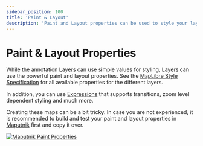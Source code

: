 ```yaml
---
sidebar_position: 100
title: 'Paint & Layout'
description: 'Paint and Layout properties can be used to style your layers and change their behaviors.'
---
```


# Paint & Layout Properties

While the annotation [Layers](../category/layers) can use simple values for
styling, [Layers](../category/layers) can use the powerful paint and layout
properties. See
the [MapLibre Style Specification](https://maplibre.org/maplibre-style-spec/layers)
for all available properties for the different layers.

In addition, you can
use [Expressions](https://maplibre.org/maplibre-style-spec/expressions/) that
supports transitions, zoom level dependent styling and much more.

Creating these maps can be a bit tricky. In case you are not experienced, it is
recommended to build and test your paint and layout properties
in [Maputnik](https://maplibre.org/maputnik) first and copy it over.

[![Maputnik Paint Properties](/img/maputnik-paint.jpg)](https://maplibre.org/maputnik)